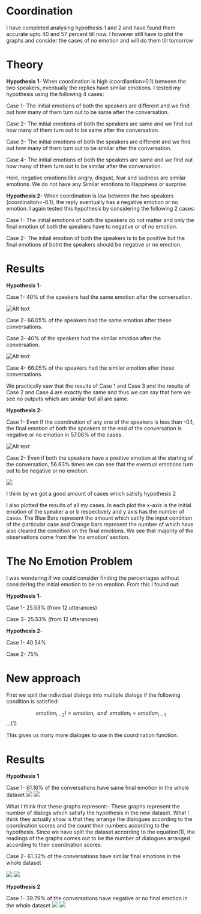 # Coordination
I have completed analysing hypothesis 1 and 2 and have found them accurate upto 40 and 57 percent till now. 
I however still have to plot the graphs and consider the cases of no emotion and will do them till tomorrow
# Theory
**Hypothesis 1**- When coordination is high (coordiantion>0.1) between the two speakers, eventually the replies have similar emotions.
I tested my hypothesis using the following 4 cases:

Case 1- The initial emotions of both the speakers are different and we find out how many of them turn out to be same after the conversation.

Case 2- The initial emotions of both the speakers are same and we find out how many of them turn out to be same after the conversation.

Case 3- The initial emotions of both the speakers are different and we find out how many of them turn out to be similar after the conversation.

Case 4- The initial emotions of both the speakers are same and we find out how many of them turn out to be similar after the conversation.

Here, negative emotions like angry, disgust, fear and sadness are similar emotions. We do not have any Similar emotions to Happiness or surprise.


**Hypothesis 2**- When coordination is low between the two speakers (coordinaiton<-0.1), the reply eventually has a negative emotion or no emotion. I again tested this hypothesis by considering the following 2 cases:

Case 1- The initial emotions of both the speakers do not matter and only the final emotion of both the speakers have to negative or of no emotion.

Case 2- The initail emotion of both the speakers is to be positive but the final emotions of botht the speakers should be negative or no emotion.

# Results
**Hypothesis 1**-

Case 1- 40% of the speakers had the same emotion after the conversation.

![Alt text](images/image1.png?raw=true "Title")

Case 2- 66.05% of the speakers had the same emotion after these conversations.

Case 3- 40% of the speakers had the similar emotion after the conversation.

![Alt text](images/image2.png?raw=true "Title")

Case 4- 66.05% of the speakers had the similar emotion after these conversations.

We practically saw that the results of Case 1 and Case 3 and the results of Case 2 and Case 4 are exactly the same and thus we can say that here we see no outputs which are similar but all are same.

**Hypothesis 2**-

Case 1- Even If the coordination of any one of the speakers is less than -0.1, the final emotion of both the speakers at the end of the conversation is negative or no emotion in 57.06% of the cases.

![Alt text](images/image3.png?raw=true "Title")

Case 2- Even if both the speakers have a positive emotion at the starting of the conversation, 56.63% times we can see that the eventual emotions turn out to be negative or no emotion.

![](images/image4.png)

I think by we got a good amount of cases which satisfy hypothesis 2


I also plotted the results of all my cases. In each plot the x-axis is the initial emotion of the speaker a or b respectively and y axis has the number of cases. The Blue Bars represent the amount which satify the input condition of the particular case and Orange bars represent the number of which have also cleared the condition on the final emotions.
We see that majority of the observations come from the 'no emotion' section. 

# The No Emotion Problem
I was wondering if we could consider finding the percentages without considering the initial emotion to be no emotion.
From this I found out: 

**Hypothesis 1**- 

Case 1- 25.53% (from 12 utterances)

Case 3- 25.53% (from 12 utterances)

**Hypothesis 2**-

Case 1- 40.54%

Case 2- 75%



# New approach
First we split the individual dialogs into multiple dialogs if the following condition is satisfied:

$$emotion_{i-2} != emotion_{i} {\ \  } and {\ \ }emotion_{i}=emotion_{i-1}$$...(1)

This gives us many more dialoges to use in the coordination function.

# Results

**Hypothesis 1**

Case 1-  61.16% of the conversations have same final emotion in the whole dataset
![](images/new_same.png)
![](images/new_same_percent.png)

What I think that these graphs represent:-
These graphs represent the number of dialogs which satisfy the hypothesis in the new dataset. What I think they actually show is that they arrange the dialogues according to the coordination scores and the count their numbers according to the hypothesis. Since we have split the dataset according to the equation(1), the readings of the graphs comes out to be the number of dialogues arranged according to their coordination scores.


Case 2- 61.32% of the conversations have similar final emotions in the whole dataset

![](images/new_similar.png)
![](images/new_similar_percent.png)

**Hypothesis 2**

Case 1- 39.79% of the conversations have negative or no final emotion in the whole dataset
![](images/new_hyp2.png)
![](images/new_hypo2_percent.png)
